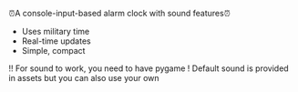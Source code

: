 ⏰A console-input-based alarm clock with sound features⏰
- Uses military time
- Real-time updates
- Simple, compact

!! For sound to work, you need to have pygame
! Default sound is provided in assets but you can also use your own
